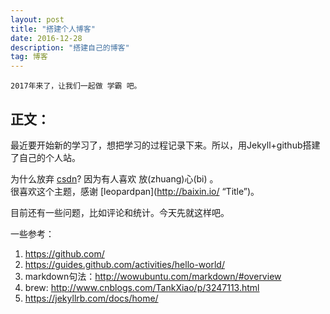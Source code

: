 ```yaml
---
layout: post
title: "搭建个人博客"
date: 2016-12-28 
description: "搭建自己的博客"
tag: 博客 
---   
```

    2017年来了，让我们一起做 学霸 吧。

## 正文：
最近要开始新的学习了，想把学习的过程记录下来。所以，用Jekyll+github搭建了自己的个人站。

为什么放弃 [csdn](http://blog.csdn.net/laurawan "Title")? 因为有人喜欢 放(zhuang)心(bi) 。
　  
很喜欢这个主题，感谢 [leopardpan](http://baixin.io/ “Title”)。

目前还有一些问题，比如评论和统计。今天先就这样吧。

一些参考：

1.  https://github.com/
2.  https://guides.github.com/activities/hello-world/
3.  markdown句法：http://wowubuntu.com/markdown/#overview
4.  brew: http://www.cnblogs.com/TankXiao/p/3247113.html
5.  https://jekyllrb.com/docs/home/

